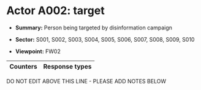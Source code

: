 # Actor A002: target

* **Summary:** Person being targeted by disinformation campaign

* **Sector:** S001, S002, S003, S004, S005, S006, S007, S008, S009, S010

* **Viewpoint:** FW02


| Counters | Response types |
| -------- | -------------- |


DO NOT EDIT ABOVE THIS LINE - PLEASE ADD NOTES BELOW
